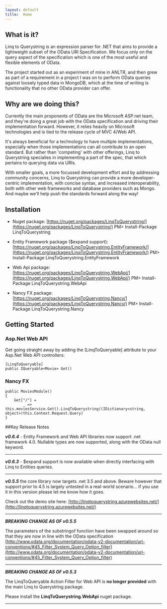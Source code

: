 ```yaml
---
layout: default
title:  Home
---
```

## What is it?

Linq to Querystring is an expression parser for .NET that aims to provide a lightweight subset of the OData URI Specification. We focus only on the query aspect of the specification which is one of the most useful and flexible elements of OData.

The project started out as an experiment of mine in ANLTR, and then grew as part of a requirement in a project I was on to perform OData queries against loosely typed data in MongoDB, which at the time of writing is functionality that no other OData provider can offer.

## Why are we doing this?

Currently the main proponents of OData are the Microsoft ASP.net team, and they're doing a great job with the OData specification and driving their implementation forward. However, it relies heavily on Microsoft technologies and is tied to the release cycle of MVC 4/Web API.

It's always beneficial for a technology to have multiple implementations, especially when those implementations can all contribute to an open standard. But rather than 'competing' with other offerings, Linq to Querystring specialies in implementing a part of the spec, that which pertains to querying data via URIs.

With smaller goals, a more focussed development effort and by addressing community concerns, Linq to Querystring can provide a more developer-centric implementation, with concise syntax, and increased interoperability, both with other web frameworks and database providers such as Mongo. And maybe we'll help push the standards forward along the way!

## Installation

* Nuget package: [https://nuget.org/packages/LinqToQuerystring/](https://nuget.org/packages/LinqToQuerystring/)
PM> Install-Package LinqToQuerystring

* Entity Framework package ($expand support): [https://nuget.org/packages/LinqToQuerystring.EntityFramework/](https://nuget.org/packages/LinqToQuerystring.EntityFramework/)
PM> Install-Package LinqToQuerystring.EntityFramework

* Web Api package: [https://nuget.org/packages/LinqToQuerystring.WebApi/](https://nuget.org/packages/LinqToQuerystring.WebApi/)
PM> Install-Package LinqToQuerystring.WebApi


* Nancy FX package: [https://nuget.org/packages/LinqToQuerystring.Nancy/](https://nuget.org/packages/LinqToQuerystring.Nancy/)
PM> Install-Package LinqToQuerystring.Nancy

## Getting Started

### Asp.Net Web API

Get going straight away by adding the [LinqToQueryable] attribute to your Asp.Net Web API controllers:

    [LinqToQueryable]
    public IQueryable<Movie> Get()
    
### Nancy FX

    public MoviesModule()
    {
        Get["/"] =
            _ => this.moviesService.Get().LinqToQuerystring((IDictionary<string, object>)this.Context.Request.Query)
    }
##Key Release Notes

**_v0.6.4_** - Entity Framework and Web API libraries now support .net framework 4.0. Nullable types are now supported, along with the OData null keyword.

***

**_v0.6.3_** - $expand support is now available when directly interfacing with Linq to Entities queries.

***

**_v0.5.5_** the core library now targets .net 3.5 and above. Beware however that support prior to 4.5 is largely untested in a real-world scenario... if you use it in this version please let me know how it goes.

Check out the demo site here: [http://linqtoquerystring.azurewebsites.net/](http://linqtoquerystring.azurewebsites.net/)

***
**_BREAKING CHANGE AS OF v0.5.5_**

The parameters of the substringof function have been swapped around so that they are now in line with the OData specification
[http://www.odata.org/documentation/odata-v2-documentation/uri-conventions/#45_Filter_System_Query_Option_filter](http://www.odata.org/documentation/odata-v2-documentation/uri-conventions/#45_Filter_System_Query_Option_filter)
***
**_BREAKING CHANGE AS OF v0.5.3_**

The LinqToQueryable Action Filter for Web API is **no longer provided** with the main Linq to Querystring package. 

Please install the **LinqToQuerystring.WebApi** nuget package.
***